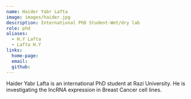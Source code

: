 ```yaml
---
name: Haider Yabr Lafta
image: images/haider.jpg
description: International PhD Student-Wet/dry lab 
role: phd
aliases:
  - H.Y Lafta
  - Lafta H.Y
links:
  home-page: 
  email: 
  github: 
---
```


Haider Yabr Lafta is an international PhD student at Razi University. He is investigating the lncRNA expression in Breast Cancer cell lines.

